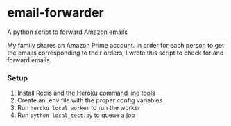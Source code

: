 # email-forwarder
A python script to forward Amazon emails

My family shares an Amazon Prime account. In order for each person to get the emails corresponding to their orders, I wrote this script to check for and forward emails.

### Setup
1. Install Redis and the Heroku command line tools
2. Create an .env file with the proper config variables
3. Run `heroku local worker` to run the worker
4. Run `python local_test.py` to queue a job
